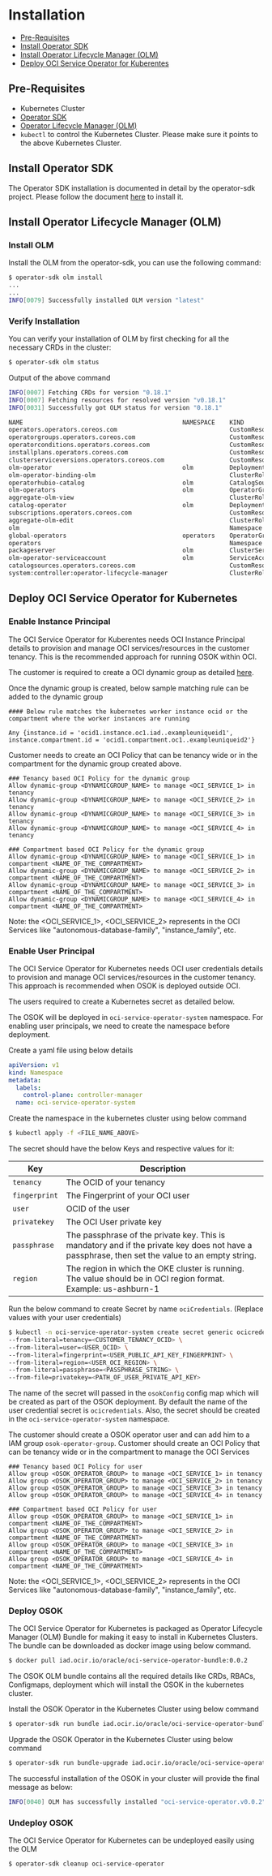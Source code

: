# Installation

* [Pre-Requisites](#pre-requisites)
* [Install Operator SDK](#install-operator-sdk)
* [Install Operator Lifecycle Manager (OLM)](#install-olm)
* [Deploy OCI Service Operator for Kuberentes](#deploy-oci-service-operator-for-kubernetes)

## Pre-Requisites

* Kubernetes Cluster
* [Operator SDK](https://sdk.operatorframework.io/)
* [Operator Lifecycle Manager (OLM)](https://olm.operatorframework.io/docs/getting-started/)
* `kubectl` to control the Kubernetes Cluster. Please make sure it points to the above Kubernetes Cluster.

## Install Operator SDK

The Operator SDK installation is documented in detail by the operator-sdk project. Please follow the document [here](https://sdk.operatorframework.io/docs/installation/) to install it.

## Install Operator Lifecycle Manager (OLM)

### Install OLM

Install the OLM from the operator-sdk, you can use the following command:
```bash
$ operator-sdk olm install 
...
...
INFO[0079] Successfully installed OLM version "latest"
```

### Verify Installation

You can verify your installation of OLM by first checking for all the necessary CRDs in the cluster:

```bash
$ operator-sdk olm status
```

Output of the above command
```bash
INFO[0007] Fetching CRDs for version "0.18.1"
INFO[0007] Fetching resources for resolved version "v0.18.1"
INFO[0031] Successfully got OLM status for version "0.18.1"

NAME                                            NAMESPACE    KIND                        STATUS
operators.operators.coreos.com                               CustomResourceDefinition    Installed
operatorgroups.operators.coreos.com                          CustomResourceDefinition    Installed
operatorconditions.operators.coreos.com                      CustomResourceDefinition    Installed
installplans.operators.coreos.com                            CustomResourceDefinition    Installed
clusterserviceversions.operators.coreos.com                  CustomResourceDefinition    Installed
olm-operator                                    olm          Deployment                  Installed
olm-operator-binding-olm                                     ClusterRoleBinding          Installed
operatorhubio-catalog                           olm          CatalogSource               Installed
olm-operators                                   olm          OperatorGroup               Installed
aggregate-olm-view                                           ClusterRole                 Installed
catalog-operator                                olm          Deployment                  Installed
subscriptions.operators.coreos.com                           CustomResourceDefinition    Installed
aggregate-olm-edit                                           ClusterRole                 Installed
olm                                                          Namespace                   Installed
global-operators                                operators    OperatorGroup               Installed
operators                                                    Namespace                   Installed
packageserver                                   olm          ClusterServiceVersion       Installed
olm-operator-serviceaccount                     olm          ServiceAccount              Installed
catalogsources.operators.coreos.com                          CustomResourceDefinition    Installed
system:controller:operator-lifecycle-manager                 ClusterRole                 Installed
```

## Deploy OCI Service Operator for Kubernetes

### Enable Instance Principal

The OCI Service Operator for Kuberentes needs OCI Instance Principal details to provision and manage OCI services/resources in the customer tenancy. This is the recommended approach for running OSOK within OCI. 

The customer is required to create a OCI dynamic group as detailed [here](https://docs.oracle.com/en-us/iaas/Content/Identity/Tasks/managingdynamicgroups.htm#Managing_Dynamic_Groups).

Once the dynamic group is created, below sample matching rule can be added to the dynamic group
```
#### Below rule matches the kubernetes worker instance ocid or the compartment where the worker instances are running
 
Any {instance.id = 'ocid1.instance.oc1.iad..exampleuniqueid1', instance.compartment.id = 'ocid1.compartment.oc1..exampleuniqueid2'}

``` 

Customer needs to create an OCI Policy that can be tenancy wide or in the compartment for the dynamic group created above.

```
### Tenancy based OCI Policy for the dynamic group
Allow dynamic-group <DYNAMICGROUP_NAME> to manage <OCI_SERVICE_1> in tenancy
Allow dynamic-group <DYNAMICGROUP_NAME> to manage <OCI_SERVICE_2> in tenancy
Allow dynamic-group <DYNAMICGROUP_NAME> to manage <OCI_SERVICE_3> in tenancy
Allow dynamic-group <DYNAMICGROUP_NAME> to manage <OCI_SERVICE_4> in tenancy
 
### Compartment based OCI Policy for the dynamic group
Allow dynamic-group <DYNAMICGROUP_NAME> to manage <OCI_SERVICE_1> in compartment <NAME_OF_THE_COMPARTMENT>
Allow dynamic-group <DYNAMICGROUP_NAME> to manage <OCI_SERVICE_2> in compartment <NAME_OF_THE_COMPARTMENT>
Allow dynamic-group <DYNAMICGROUP_NAME> to manage <OCI_SERVICE_3> in compartment <NAME_OF_THE_COMPARTMENT>
Allow dynamic-group <DYNAMICGROUP_NAME> to manage <OCI_SERVICE_4> in compartment <NAME_OF_THE_COMPARTMENT>
``` 
Note: the <OCI_SERVICE_1>, <OCI_SERVICE_2> represents in the OCI Services like "autonomous-database-family", "instance_family", etc.

### Enable User Principal 

The OCI Service Operator for Kubernetes needs OCI user credentials details to provision and manage OCI services/resources in the customer tenancy. This approach is recommended when OSOK is deployed outside OCI. 

The users required to create a Kubernetes secret as detailed below.

The OSOK will be deployed in `oci-service-operator-system` namespace. For enabling user principals, we need to create the namespace before deployment.

Create a yaml file using below details
```yaml
apiVersion: v1
kind: Namespace
metadata:
  labels:
    control-plane: controller-manager
  name: oci-service-operator-system
```

Create the namespace in the kubernetes cluster using below command
```bash
$ kubectl apply -f <FILE_NAME_ABOVE>
```

The secret should have the below Keys and respective values for it:

| Key | Description |
| --------- | ----------- |
| `tenancy` | The OCID of your tenancy |
| `fingerprint`    | The Fingerprint of your OCI user |
| `user`    | OCID of the user |
| `privatekey`    | The OCI User private key |
| `passphrase`    | The passphrase of the private key. This is mandatory and if the private key does not have a passphrase, then set the value to an empty string. |
| `region`    | The region in which the OKE cluster is running. The value should be in OCI region format. Example: us-ashburn-1 |

Run the below command to create Secret by name `ociCredentials`. (Replace values with your user credentials)

```bash
$ kubectl -n oci-service-operator-system create secret generic ocicredentials \
--from-literal=tenancy=<CUSTOMER_TENANCY_OCID> \
--from-literal=user=<USER_OCID> \
--from-literal=fingerprint=<USER_PUBLIC_API_KEY_FINGERPRINT> \
--from-literal=region=<USER_OCI_REGION> \
--from-literal=passphrase=<PASSPHRASE_STRING> \
--from-file=privatekey=<PATH_OF_USER_PRIVATE_API_KEY>
```

The name of the secret will passed in the `osokConfig` config map which will be created as part of the OSOK deployment. By default the name of the user credential secret is `ocicredentials`. Also, the secret should be created in the `oci-service-operator-system` namespace.

The customer should create a OSOK operator user and can add him to a IAM group `osok-operator-group`. Customer should create an OCI Policy that can be tenancy wide or in the compartment to manage the OCI Services

```
### Tenancy based OCI Policy for user
Allow group <OSOK_OPERATOR_GROUP> to manage <OCI_SERVICE_1> in tenancy
Allow group <OSOK_OPERATOR_GROUP> to manage <OCI_SERVICE_2> in tenancy
Allow group <OSOK_OPERATOR_GROUP> to manage <OCI_SERVICE_3> in tenancy
Allow group <OSOK_OPERATOR_GROUP> to manage <OCI_SERVICE_4> in tenancy
 
### Compartment based OCI Policy for user
Allow group <OSOK_OPERATOR_GROUP> to manage <OCI_SERVICE_1> in compartment <NAME_OF_THE_COMPARTMENT>
Allow group <OSOK_OPERATOR_GROUP> to manage <OCI_SERVICE_2> in compartment <NAME_OF_THE_COMPARTMENT>
Allow group <OSOK_OPERATOR_GROUP> to manage <OCI_SERVICE_3> in compartment <NAME_OF_THE_COMPARTMENT>
Allow group <OSOK_OPERATOR_GROUP> to manage <OCI_SERVICE_4> in compartment <NAME_OF_THE_COMPARTMENT>
```
Note: the <OCI_SERVICE_1>, <OCI_SERVICE_2> represents in the OCI Services like "autonomous-database-family", "instance_family", etc.

### Deploy OSOK

The OCI Service Operator for Kubernetes is packaged as Operator Lifecycle Manager (OLM) Bundle for making it easy to install in Kubernetes Clusters. The bundle can be downloaded as docker image using below command.

```bash
$ docker pull iad.ocir.io/oracle/oci-service-operator-bundle:0.0.2
```

The OSOK OLM bundle contains all the required details like CRDs, RBACs, Configmaps, deployment which will install the OSOK in the kubernetes cluster.


Install the OSOK Operator in the Kubernetes Cluster using below command 

```bash
$ operator-sdk run bundle iad.ocir.io/oracle/oci-service-operator-bundle:0.0.2
```

Upgrade the OSOK Operator in the Kubernetes Cluster using below command

```bash
$ operator-sdk run bundle-upgrade iad.ocir.io/oracle/oci-service-operator-bundle:0.0.2
```

The successful installation of the OSOK in your cluster will provide the final message as below:
```bash
INFO[0040] OLM has successfully installed "oci-service-operator.v0.0.2"
```

### Undeploy OSOK

The OCI Service Operator for Kubernetes can be undeployed easily using the OLM

```bash
$ operator-sdk cleanup oci-service-operator
```